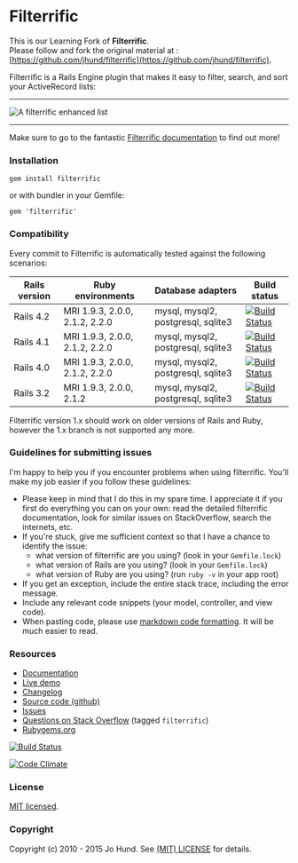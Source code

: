 Filterrific
===========

This is our Learning Fork of **Filterrific**.  
Please follow and fork the original material at :  
[https://github.com/jhund/filterrific](https://github.com/jhund/filterrific).

Filterrific is a Rails Engine plugin that makes it easy to filter,
search, and sort your ActiveRecord lists:

***

![A filterrific enhanced list](https://github.com/jhund/filterrific/blob/gh-pages/images/screenshot_s.png)

***

Make sure to go to the fantastic [Filterrific documentation](http://filterrific.clearcove.ca)
to find out more!

### Installation

`gem install filterrific`

or with bundler in your Gemfile:

`gem 'filterrific'`


### Compatibility

Every commit to Filterrific is automatically tested against the following scenarios:

| Rails version | Ruby environments              | Database adapters                  | Build status |
|---------------|--------------------------------|------------------------------------|--------------|
| Rails 4.2     | MRI 1.9.3, 2.0.0, 2.1.2, 2.2.0 | mysql, mysql2, postgresql, sqlite3 |[![Build Status](https://travis-ci.org/jhund/filterrific_demo.svg?branch=rails-4.2)](https://travis-ci.org/jhund/filterrific_demo)|
| Rails 4.1     | MRI 1.9.3, 2.0.0, 2.1.2, 2.2.0 | mysql, mysql2, postgresql, sqlite3 |[![Build Status](https://travis-ci.org/jhund/filterrific_demo.svg?branch=rails-4.1)](https://travis-ci.org/jhund/filterrific_demo)|
| Rails 4.0     | MRI 1.9.3, 2.0.0, 2.1.2, 2.2.0 | mysql, mysql2, postgresql, sqlite3 |[![Build Status](https://travis-ci.org/jhund/filterrific_demo.svg?branch=rails-4.0)](https://travis-ci.org/jhund/filterrific_demo)|
| Rails 3.2     | MRI 1.9.3, 2.0.0, 2.1.2        | mysql, mysql2, postgresql, sqlite3 |[![Build Status](https://travis-ci.org/jhund/filterrific_demo.svg?branch=rails-3.2)](https://travis-ci.org/jhund/filterrific_demo)|

Filterrific version 1.x should work on older versions of Rails and Ruby, however
the 1.x branch is not supported any more.


### Guidelines for submitting issues

I'm happy to help you if you encounter problems when using filterrific. You'll make my job easier if you follow these guidelines:

* Please keep in mind that I do this in my spare time. I appreciate it if you first do everything you can on your own: read the detailed filterrific documentation, look for similar issues on StackOverflow, search the internets, etc.
* If you're stuck, give me sufficient context so that I have a chance to identify the issue:
    * what version of filterrific are you using? (look in your `Gemfile.lock`)
    * what version of Rails are you using? (look in your `Gemfile.lock`)
    * what version of Ruby are you using? (run `ruby -v` in your app root)
* If you get an exception, include the entire stack trace, including the error message.
* Include any relevant code snippets (your model, controller, and view code).
* When pasting code, please use [markdown code  formatting](https://help.github.com/articles/github-flavored-markdown/#fenced-code-blocks). It will be much easier to read.


### Resources

* [Documentation](http://filterrific.clearcove.ca)
* [Live demo](http://filterrific-demo.herokuapp.com)
* [Changelog](https://github.com/jhund/filterrific/blob/master/CHANGELOG.md)
* [Source code (github)](https://github.com/jhund/filterrific)
* [Issues](https://github.com/jhund/filterrific/issues)
* [Questions on Stack Overflow](http://stackoverflow.com/questions/tagged/filterrific) (tagged `filterrific`)
* [Rubygems.org](http://rubygems.org/gems/filterrific)

[![Build Status](https://travis-ci.org/jhund/filterrific.svg?branch=master)](https://travis-ci.org/jhund/filterrific)

[![Code Climate](https://codeclimate.com/github/jhund/filterrific.png)](https://codeclimate.com/github/jhund/filterrific)

### License

[MIT licensed](https://github.com/jhund/filterrific/blob/master/MIT-LICENSE).



### Copyright

Copyright (c) 2010 - 2015 Jo Hund. See [(MIT) LICENSE](https://github.com/jhund/filterrific/blob/master/MIT-LICENSE) for details.

